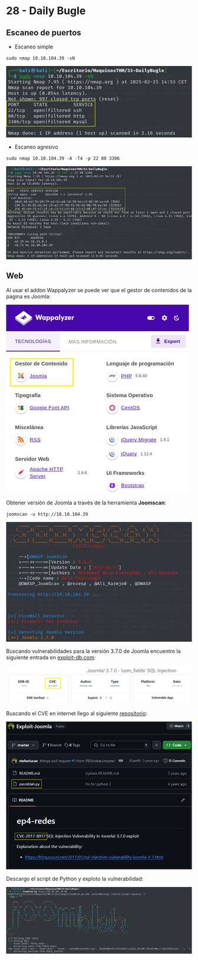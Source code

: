 # 28 - Daily Bugle

## Escaneo de puertos

- Escaneo simple

```
sudo nmap 10.10.104.39 -sN
```

![a9d2b4054e1f8e57a7c5bd64789b7890.png](../_resources/a9d2b4054e1f8e57a7c5bd64789b7890.png)

- Escaneo agresivo

```
sudo nmap 10.10.104.39 -A -T4 -p 22 80 3306
```

![50ffa77e012d4099a62dac0135ac2418-copia.png](../_resources/50ffa77e012d4099a62dac0135ac2418-copia.png)

## Web

Al usar el addon Wappalyzer se puede ver que el gestor de contenidos de la pagina es Joomla:

![c950c221e0ff1fe91e46f15518df0d08.png](../_resources/c950c221e0ff1fe91e46f15518df0d08.png)

Obtener versión de Joomla a través de la herramienta **Joomscan**:

```
joomscan -u http://10.10.104.39
```

![03c53f6110f83495991abdf9bb626db6.png](../_resources/03c53f6110f83495991abdf9bb626db6.png)

Buscando vulnerabilidades para la versión 3.7.0 de Joomla encuentro la siguiente entrada en [exploit-db.com](https://www.exploit-db.com/):

![8f4ee980d9fc3a9483642aabf63a388e.png](../_resources/8f4ee980d9fc3a9483642aabf63a388e.png)

Buscando el CVE en internet llego al siguiente [repositorio](https://github.com/stefanlucas/Exploit-Joomla):

![ebb9a42f171c61c8757279890d55a1e3.png](../_resources/ebb9a42f171c61c8757279890d55a1e3.png)

Descargo el script de Python y exploto la vulnerabilidad:

![a33f434f2ba65211d5a6b517b5b0e2e7.png](../_resources/a33f434f2ba65211d5a6b517b5b0e2e7.png)
